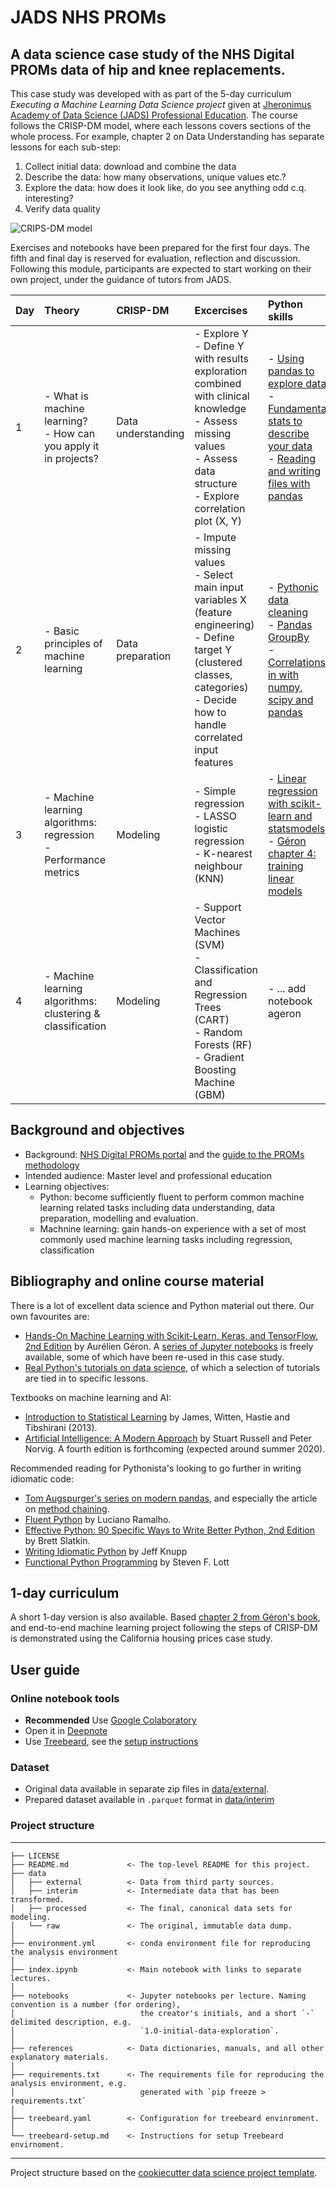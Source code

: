 # JADS NHS PROMs

## A data science case study of the NHS Digital PROMs data of hip and knee replacements.

This case study was developed with as part of the 5-day curriculum _Executing a Machine Learning Data Science project_ given at [Jheronimus Academy of Data Science (JADS) Professional Education](https://jads.n/business.html). The course follows the CRISP-DM model, where each lessons covers sections of the whole process. For example, chapter 2 on Data Understanding has separate lessons for each sub-step:

  1. Collect initial data: download and combine the data
  2. Describe the data: how many observations, unique values etc.?
  3. Explore the data: how does it look like, do you see anything odd c.q. interesting?
  4. Verify data quality

![CRIPS-DM model](https://github.com/dkapitan/jads-nhs-proms-hko/blob/master/references/crisp_visualguide.png?raw=true)

Exercises and notebooks have been prepared for the first four days. The fifth and final day is reserved for evaluation, reflection and discussion. Following this module, participants are expected to start working on their own project, under the guidance of tutors from JADS.

|Day |Theory |CRISP-DM |Excercises |Python skills|
|:---|:------|:--------|:----------|:------------|
|1 | - What is machine learning?<br>- How can you apply it in projects? | Data understanding | - Explore Y<br> - Define Y with results exploration combined with clinical knowledge<br> - Assess missing values<br> - Assess data structure<br> - Explore correlation plot (X, Y) | - [Using pandas to explore data](https://realpython.com/pandas-python-explore-dataset/)<br>- [Fundamental stats to describe your data](https://realpython.com/python-statistics/)<br>- [Reading and writing files with pandas](https://realpython.com/pandas-read-write-files/) |
|2 | - Basic principles of machine learning | Data preparation | - Impute missing values<br> - Select main input variables X (feature engineering)<br> - Define target Y (clustered classes, categories)<br> - Decide how to handle correlated input features | - [Pythonic data cleaning](https://realpython.com/python-data-cleaning-numpy-pandas/)<br>- [Pandas GroupBy](https://realpython.com/pandas-groupby/)<br> - [Correlations in with numpy, scipy and pandas](https://realpython.com/numpy-scipy-pandas-correlation-python/)|
|3 | - Machine learning algorithms: regression<br> - Performance metrics | Modeling | - Simple regression<br> - LASSO logistic regression<br> - K-nearest neighbour (KNN)<br>  | - [Linear regression with scikit-learn and statsmodels](https://realpython.com/linear-regression-in-python/)<br> - [Géron chapter 4: training linear models](https://github.com/ageron/handson-ml2/blob/master/04_training_linear_models.ipynb) |
|4 | - Machine learning algorithms: clustering & classification | Modeling | - Support Vector Machines (SVM)<br> - Classification and Regression Trees (CART)<br> - Random Forests (RF)<br> - Gradient Boosting Machine (GBM) | - ... add notebook ageron |

## Background and objectives

* Background: [NHS Digital PROMs portal](https://digital.nhs.uk/data-and-information/data-tools-and-services/data-services/patient-reported-outcome-measures-proms#case-studies) and the [guide to the PROMs methodology](https://digital.nhs.uk/binaries/content/assets/legacy/pdf/g/t/proms_guide_v12.pdf)
* Intended audience: Master level and professional education
* Learning objectives:
  * Python: become sufficiently fluent to perform common machine learning related tasks including data understanding, data preparation, modelling and evaluation.
  * Machnine learning: gain hands-on experience with a set of most commonly used machine learning tasks including regression, classification

## Bibliography and online course material

There is a lot of excellent data science and Python material out there. Our own favourites are:

* [Hands-On Machine Learning with Scikit-Learn, Keras, and TensorFlow, 2nd Edition](https://www.oreilly.com/library/view/hands-on-machine-learning/9781492032632/) by Aurélien Géron. A [series of Jupyter notebooks](https://github.com/ageron/handson-ml2) is freely available, some of which have been re-used in this case study.
* [Real Python's tutorials on data science](https://realpython.com/tutorials/data-science/), of which a selection of tutorials are tied in to specific lessons.

Textbooks on machine learning and AI:

* [Introduction to Statistical Learning](http://faculty.marshall.usc.edu/gareth-james/ISL/) by James, Witten, Hastie and Tibshirani (2013).
* [Artificial Intelligence: A Modern Approach](http://aima.cs.berkeley.edu/) by Stuart Russell and Peter Norvig. A fourth edition is forthcoming (expected around summer 2020).

Recommended reading for Pythonista's looking to go further in writing idiomatic code:

* [Tom Augspurger's series on modern pandas](https://tomaugspurger.github.io/modern-1-intro), and especially the article on [method chaining](https://tomaugspurger.github.io/method-chaining).
* [Fluent Python](https://www.oreilly.com/library/view/fluent-python/9781491946237/) by Luciano Ramalho.
* [Effective Python: 90 Specific Ways to Write Better Python, 2nd Edition](https://www.oreilly.com/library/view/effective-python-90/9780134854717/) by Brett Slatkin.
* [Writing Idiomatic Python](https://www.jeffknupp.com/writing-idiomatic-python-ebook/) by Jeff Knupp
* [Functional Python Programming](https://www.packtpub.com/eu/application-development/functional-python-programming-second-edition) by Steven F. Lott

## 1-day curriculum

A short 1-day version is also available. Based [chapter 2 from Géron's book](https://github.com/ageron/handson-ml2/blob/master/02_end_to_end_machine_learning_project.ipynb), and end-to-end machine learning project following the steps of CRISP-DM is demonstrated using the California housing prices case study.

## User guide

### Online notebook tools

* **Recommended** Use [Google Colaboratory](https://colab.research.google.com/github/dkapitan/jads-nhs-proms/blob/master/index.ipynb)
* Open it in [Deepnote](https://beta.deepnote.com/launch?template=data-science&url=https%3A//github.com/dkapitan/jads-nhs-proms/blob/master/index.ipynb)
* Use [Treebeard](https://treebeard.io/), see the [setup instructions](https://colab.research.google.com/github/dkapitan/jads-nhs-proms/blob/master/treebeard-setup.md)

### Dataset

* Original data available in separate zip files in [data/external](https://github.com/dkapitan/jads-nhs-proms/tree/master/data/interim).
* Prepared dataset available in `.parquet` format in [data/interim](https://github.com/dkapitan/jads-nhs-proms/tree/master/data/interim)

### Project structure

---

    ├── LICENSE
    ├── README.md             <- The top-level README for this project.
    ├── data
    │   ├── external          <- Data from third party sources.
    │   ├── interim           <- Intermediate data that has been transformed.
    │   ├── processed         <- The final, canonical data sets for modeling.
    │   └── raw               <- The original, immutable data dump.
    │
    ├── environment.yml       <- conda environment file for reproducing the analysis environment
    │
    ├── index.ipynb           <- Main notebook with links to separate lectures.
    │
    ├── notebooks             <- Jupyter notebooks per lecture. Naming convention is a number (for ordering),
    │                            the creator's initials, and a short `-` delimited description, e.g.
    │                            `1.0-initial-data-exploration`.
    │
    ├── references            <- Data dictionaries, manuals, and all other explanatory materials.
    │
    ├── requirements.txt      <- The requirements file for reproducing the analysis environment, e.g.
    │                            generated with `pip freeze > requirements.txt`
    │
    ├── treebeard.yaml        <- Configuration for treebeard envinroment.
    │
    └── treebeard-setup.md    <- Instructions for setup Treebeard envirnoment.

---
Project structure based on the [cookiecutter data science project template](https://drivendata.github.io/cookiecutter-data-science/).
